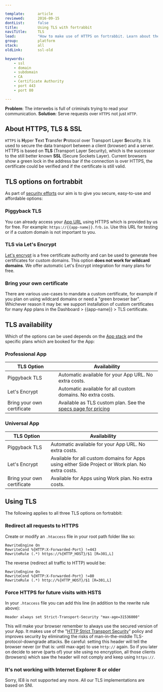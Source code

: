 ```yaml
---

template:      article
reviewed:      2016-09-15
dontList:      false
title:         Using TLS with fortrabbit
naviTitle:     TLS
lead:          "How to make use of HTTPS on fortrabbit. Learn about the three options."
group:         platform
stack:         all
oldLink:       ssl-old

keywords:
    - ssl
    - domain
    - subdomain
    - CA
    - Certificate Authority
    - port 443
    - port 80

---
```


**Problem**: The interwebs is full of criminals trying to read your communication.
**Solution**: Serve requests over `HTTPS` not just `HTTP`.


## About HTTPS, TLS & SSL

`HTTPS` is **H**yper **T**ext **T**ransfer **P**rotocol over Transport Layer **S**ecurity. It is used to secure the data transport between a client (browser) and a server. HTTPS is based on **TLS** (Transport Layer Security), which is the successor to the still better known **SSL** (Secure Sockets Layer). Current browsers show a green lock in the address bar if the connection is over HTTPS, the certificate could be verified and if the certificate is still valid.


## TLS options on fortrabbit

As part of [security efforts](/security) our aim is to give you secure, easy-to-use and affordable options:

### Piggyback TLS

You can already access your [App URL](app#toc-app-url) using HTTPS which is provided by us for free. For example: `https://{{app-name}}.frb.io`. Use this URL for testing or if a custom domain is not important to you.

### TLS via Let's Encrypt

[Let's encrypt](https://en.wikipedia.org/wiki/Let's_Encrypt) is a free certificate authority and can be used to generate free certificates for custom domains. This option **does not work for wildcard domains**. We offer automatic Let's Encrypt integration for many plans for free.

### Bring your own certificate

There are various use-cases to mandate a custom certificate, for example if you plan on using wildcard domains or need a "green browser bar". Whichever reason it may be: we support installation of custom certificates for many App plans in the Dashboard > {{app-name}} > TLS certificate.

## TLS availability

Which of the options can be used depends on the [App stack](stacks) and the specific plans which are booked for the App:

### Professional App

| **TLS Option**                 | Availability                                                                                       |
| ------------------------------ | -------------------------------------------------------------------------------------------------- |
| Piggyback TLS                  | Automatic available for your App URL. No extra costs.                                              |
| Let's Encrypt                  | Automatic available for all custom domains. No extra costs.                                        |
| Bring your own certificate     | Available as TLS custom plan. See the [specs page for pricing](//www.fortrabbit.com/specs-pro#tls) |


### Universal App

| **TLS Option**                 | Availability                                                                                      |
| ------------------------------ | ------------------------------------------------------------------------------------------------- |
| Piggyback TLS                  | Automatic available for your App URL. No extra costs.                                             |
| Let's Encrypt                  | Available for all custom domains for Apps using either Side Project or Work plan. No extra costs. |
| Bring your own certificate     | Available for Apps using Work plan. No extra costs.                                               |


## Using TLS

The following applies to all three TLS options on fortrabbit:


### Redirect all requests to HTTPS

Create or modify an `.htaccess` file in your root path folder like so:

```plain
RewriteEngine On
RewriteCond %{HTTP:X-Forwarded-Port} !=443
RewriteRule (.*) https://%{HTTP_HOST}/$1 [R=301,L]
```

The reverse (redirect all traffic to HTTP) would be:

```plain
RewriteEngine On
RewriteCond %{HTTP:X-Forwarded-Port} !=80
RewriteRule (.*) http://%{HTTP_HOST}/$1 [R=301,L]
```

### Force HTTPS for future visits with HSTS

In your `.htaccess` file you can add this line (in addition to the rewrite rule above):

```plain
Header always set Strict-Transport-Security "max-age=31536000"
```

This will make your browser remember to always use the secured version of your App. It makes use of the "[HTTP Strict Transport Security](https://en.wikipedia.org/wiki/HTTP_Strict_Transport_Security)" policy and improves security by eliminating the risks of man-in-the-middle TLS-protocol-downgrade attacks. Be careful: setting this header will tell the browser never (or that is: until max-age) to use `http://` again. So if you later on decide to serve (parts of) your site using no encryption, all those clients (browsers) which saw the header will not comply and keep using `https://`.

### It's not working with Internet Explorer 8 or older

Sorry, IE8 is not supported any more. All our TLS implementations are based on SNI.
